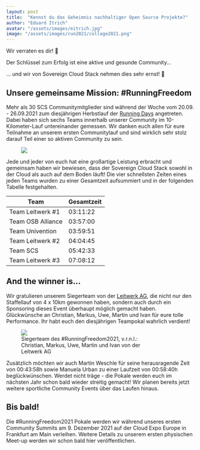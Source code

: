 ```yaml
---
layout: post
title:  "Kennst du das Geheimnis nachhaltiger Open Source Projekte?"
author: "Eduard Itrich"
avatar: "/assets/images/eitrich.jpg"
image: "/assets/images/run2021/collage2021.png"
---
```


Wir verraten es dir! 🤫

Der Schlüssel zum Erfolg ist eine aktive und gesunde Community...

... und wir von Sovereign Cloud Stack nehmen dies sehr ernst! 👟

## Unsere gemeinsame Mission: #RunningFreedom

Mehr als 30 SCS Communitymitglieder sind während der Woche vom 20.09. - 26.09.2021 zum diesjährigen Herbstlauf der [Running Days](https://laufcampus-runningdays.com/en/) angetreten. Dabei haben sich sechs Teams innerhalb unserer Community im 10-Kilometer-Lauf untereinander gemessen. Wir danken euch allen für eure Teilnahme an unserem ersten Communitylauf und sind wirklich sehr stolz darauf Teil einer so aktiven Community zu sein. 

<figure class="figure mx-auto d-block" style="width:70%">
  <a href="{{ "/assets/images/run2021/collage2021.png" | prepend: site.baseurl_root }}">
    <img src="{{ "/assets/images/run2021/collage2021.png" | prepend: site.baseurl_root }}" class="figure-img w-100">
  </a>
</figure>

Jede und jeder von euch hat eine großartige Leistung erbracht und gemeinsam haben wir bewiesen, dass der Sovereign Cloud Stack sowohl in der Cloud als auch auf dem Boden läuft! Die vier schnellsten Zeiten eines jeden Teams wurden zu einer Gesamtzeit aufsummiert und in der folgenden Tabelle festgehalten.

<div class="table-responsive mb-3" markdown="1">

| Team              | Gesamtzeit  |
|-------------------|----------|
| Team Leitwerk #1  | 03:11:22 |
| Team OSB Alliance | 03:57:00 |
| Team Univention   | 03:59:51 |
| Team Leitwerk #2  | 04:04:45 |
| Team SCS          | 05:42:33 |
| Team Leitwerk #3  | 07:08:12 |

</div>

## And the winner is...

Wir gratulieren unserem Siegerteam von der [Leitwerk AG](leitwerk.de), die nicht nur den Staffellauf von 4 x 10km gewonnen haben, sondern auch durch ein Sponsoring dieses Event überhaupt möglich gemacht haben. Glückwünsche an Christian, Markus, Uwe, Martin und Ivan für eure tolle Performance. Ihr habt euch den diesjährigen Teampokal wahrlich verdient! 

<figure class="figure mx-auto d-block" style="width:70%">
  <a href="{{ "/assets/images/run2021/winners2021.jpg" | prepend: site.baseurl_root }}">
    <img src="{{ "/assets/images/run2021/winners2021.jpg" | prepend: site.baseurl_root }}" class="figure-img w-100">
  </a>
  <figcaption class="figure-caption">
    Siegerteam des #RunningFreedom2021, v.r.n.l.: Christian, Markus, Uwe, Martin und Ivan von der Leitwerk AG
  </figcaption>
</figure>

Zusätzlich möchten wir auch Martin Weschle für seine herausragende Zeit von 00:43:58h sowie Manuela Urban zu einer Laufzeit von 00:58:40h beglückwünschen. Werdet nicht träge - die Pokale werden euch im nächsten Jahr schon bald wieder streitig gemacht! Wir planen bereits jetzt weitere sportliche Community Events über das Laufen hinaus.

## Bis bald!

Die #RunningFreedom2021 Pokale werden wir während unseres ersten Community Summits am 9. Dezember 2021 auf der Cloud Expo Europe in Frankfurt am Main verleihen. Weitere Details zu unserem ersten physischen Meet-up werden wir schon bald hier veröffentlichen.